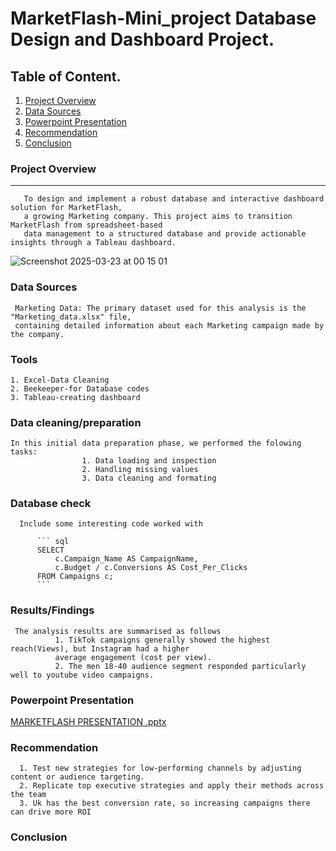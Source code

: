 # MarketFlash-Mini_project Database Design and Dashboard Project.

## Table of Content.
1. [Project Overview](#project-overview)
2. [Data Sources](#Data-sources)
3. [Powerpoint Presentation](#powerpoint-presentation)
4. [Recommendation](#recommendation)
5. [Conclusion](#conclusion)

### Project Overview
---

       To design and implement a robust database and interactive dashboard solution for MarketFlash, 
       a growing Marketing company. This project aims to transition  MarketFlash from spreadsheet-based 
       data management to a structured database and provide actionable insights through a Tableau dashboard.
       
![Screenshot 2025-03-23 at 00 15 01](https://github.com/user-attachments/assets/64408aaa-7d38-48bc-94d4-bd7cedab9955)

### Data Sources

     Marketing Data: The primary dataset used for this analysis is the "Marketing_data.xlsx" file, 
     containing detailed information about each Marketing campaign made by the company.

### Tools

    1. Excel-Data Cleaning
    2. Beekeeper-for Database codes
    3. Tableau-creating dashboard

### Data cleaning/preparation

    In this initial data preparation phase, we performed the folowing tasks:
                    1. Data loading and inspection
                    2. Handling missing values
                    3. Data cleaning and formating

### Database check

      Include some interesting code worked with
      
          ``` sql
          SELECT
              c.Campaign_Name AS CampaignName,
              c.Budget / c.Conversions AS Cost_Per_Clicks
          FROM Campaigns c;
          ```

### Results/Findings

     The analysis results are summarised as follows
              1. TikTok campaigns generally showed the highest reach(Views), but Instagram had a higher 
              average engagement (cost per view).
              2. The men 18-40 audience segment responded particularly well to youtube video campaigns.

### Powerpoint Presentation

[MARKETFLASH PRESENTATION .pptx](https://github.com/user-attachments/files/19433524/MARKETFLASH.PRESENTATION.pptx)


### Recommendation
      1. Test new strategies for low-performing channels by adjusting content or audience targeting.
      2. Replicate top executive strategies and apply their methods across the team
      3. Uk has the best conversion rate, so increasing campaigns there can drive more ROI

### Conclusion






















          
